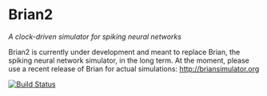 Brian2
======

*A clock-driven simulator for spiking neural networks*

Brian2 is currently under development and meant to replace Brian, the spiking
neural network simulator, in the long term. At the moment, please use a recent
release of Brian for actual simulations: http://briansimulator.org

[![Build Status](https://travis-ci.org/brian-team/brian2.png)](https://travis-ci.org/brian-team/brian2)

